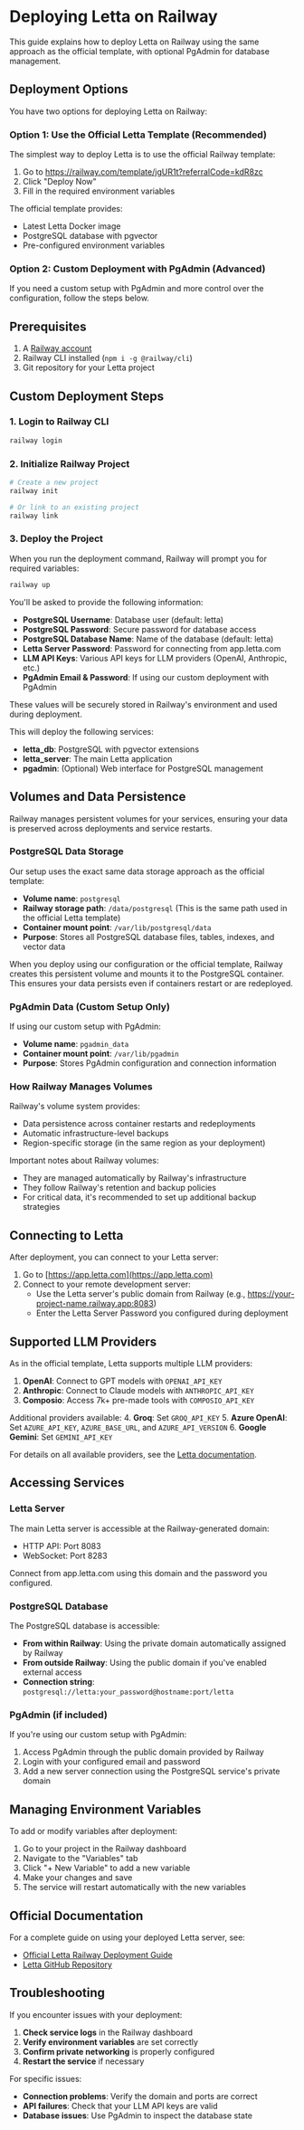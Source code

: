 # Deploying Letta on Railway

This guide explains how to deploy Letta on Railway using the same approach as the official template, with optional PgAdmin for database management.

## Deployment Options

You have two options for deploying Letta on Railway:

### Option 1: Use the Official Letta Template (Recommended)

The simplest way to deploy Letta is to use the official Railway template:

1. Go to https://railway.com/template/jgUR1t?referralCode=kdR8zc
2. Click "Deploy Now"
3. Fill in the required environment variables

The official template provides:
- Latest Letta Docker image
- PostgreSQL database with pgvector
- Pre-configured environment variables

### Option 2: Custom Deployment with PgAdmin (Advanced)

If you need a custom setup with PgAdmin and more control over the configuration, follow the steps below.

## Prerequisites

1. A [Railway account](https://railway.app)
2. Railway CLI installed (`npm i -g @railway/cli`)
3. Git repository for your Letta project

## Custom Deployment Steps

### 1. Login to Railway CLI

```bash
railway login
```

### 2. Initialize Railway Project

```bash
# Create a new project
railway init

# Or link to an existing project
railway link
```

### 3. Deploy the Project

When you run the deployment command, Railway will prompt you for required variables:

```bash
railway up
```

You'll be asked to provide the following information:
- **PostgreSQL Username**: Database user (default: letta)
- **PostgreSQL Password**: Secure password for database access
- **PostgreSQL Database Name**: Name of the database (default: letta)
- **Letta Server Password**: Password for connecting from app.letta.com
- **LLM API Keys**: Various API keys for LLM providers (OpenAI, Anthropic, etc.)
- **PgAdmin Email & Password**: If using our custom deployment with PgAdmin

These values will be securely stored in Railway's environment and used during deployment.

This will deploy the following services:
- **letta_db**: PostgreSQL with pgvector extensions
- **letta_server**: The main Letta application
- **pgadmin**: (Optional) Web interface for PostgreSQL management

## Volumes and Data Persistence

Railway manages persistent volumes for your services, ensuring your data is preserved across deployments and service restarts.

### PostgreSQL Data Storage

Our setup uses the exact same data storage approach as the official template:

- **Volume name**: `postgresql`
- **Railway storage path**: `/data/postgresql` 
  (This is the same path used in the official Letta template)
- **Container mount point**: `/var/lib/postgresql/data`
- **Purpose**: Stores all PostgreSQL database files, tables, indexes, and vector data

When you deploy using our configuration or the official template, Railway creates this persistent volume and mounts it to the PostgreSQL container. This ensures your data persists even if containers restart or are redeployed.

### PgAdmin Data (Custom Setup Only)

If using our custom setup with PgAdmin:

- **Volume name**: `pgadmin_data`
- **Container mount point**: `/var/lib/pgadmin`
- **Purpose**: Stores PgAdmin configuration and connection information

### How Railway Manages Volumes

Railway's volume system provides:
- Data persistence across container restarts and redeployments
- Automatic infrastructure-level backups
- Region-specific storage (in the same region as your deployment)

Important notes about Railway volumes:
- They are managed automatically by Railway's infrastructure
- They follow Railway's retention and backup policies
- For critical data, it's recommended to set up additional backup strategies

## Connecting to Letta

After deployment, you can connect to your Letta server:

1. Go to [https://app.letta.com](https://app.letta.com)
2. Connect to your remote development server:
   - Use the Letta server's public domain from Railway (e.g., https://your-project-name.railway.app:8083)
   - Enter the Letta Server Password you configured during deployment

## Supported LLM Providers

As in the official template, Letta supports multiple LLM providers:

1. **OpenAI**: Connect to GPT models with `OPENAI_API_KEY`
2. **Anthropic**: Connect to Claude models with `ANTHROPIC_API_KEY`
3. **Composio**: Access 7k+ pre-made tools with `COMPOSIO_API_KEY`

Additional providers available:
4. **Groq**: Set `GROQ_API_KEY`
5. **Azure OpenAI**: Set `AZURE_API_KEY`, `AZURE_BASE_URL`, and `AZURE_API_VERSION`
6. **Google Gemini**: Set `GEMINI_API_KEY`

For details on all available providers, see the [Letta documentation](https://docs.letta.com/guides/server/docker).

## Accessing Services

### Letta Server

The main Letta server is accessible at the Railway-generated domain:
- HTTP API: Port 8083
- WebSocket: Port 8283

Connect from app.letta.com using this domain and the password you configured.

### PostgreSQL Database

The PostgreSQL database is accessible:
- **From within Railway**: Using the private domain automatically assigned by Railway
- **From outside Railway**: Using the public domain if you've enabled external access
- **Connection string**: `postgresql://letta:your_password@hostname:port/letta`

### PgAdmin (if included)

If you're using our custom setup with PgAdmin:
1. Access PgAdmin through the public domain provided by Railway
2. Login with your configured email and password
3. Add a new server connection using the PostgreSQL service's private domain

## Managing Environment Variables

To add or modify variables after deployment:

1. Go to your project in the Railway dashboard
2. Navigate to the "Variables" tab
3. Click "+ New Variable" to add a new variable
4. Make your changes and save
5. The service will restart automatically with the new variables

## Official Documentation

For a complete guide on using your deployed Letta server, see:
- [Official Letta Railway Deployment Guide](https://docs.letta.com/guides/server/railway)
- [Letta GitHub Repository](https://github.com/letta-ai/letta)

## Troubleshooting

If you encounter issues with your deployment:

1. **Check service logs** in the Railway dashboard
2. **Verify environment variables** are set correctly
3. **Confirm private networking** is properly configured
4. **Restart the service** if necessary

For specific issues:
- **Connection problems**: Verify the domain and ports are correct
- **API failures**: Check that your LLM API keys are valid
- **Database issues**: Use PgAdmin to inspect the database state 